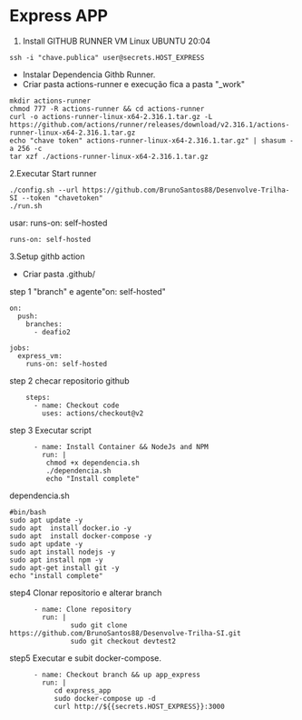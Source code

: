 # Express APP

1. Install GITHUB RUNNER VM Linux UBUNTU 20:04
````
ssh -i "chave.publica" user@secrets.HOST_EXPRESS
````
- Instalar Dependencia Githb Runner.
- Criar pasta actions-runner e execução fica a pasta "_work"

````
mkdir actions-runner
chmod 777 -R actions-runner && cd actions-runner
curl -o actions-runner-linux-x64-2.316.1.tar.gz -L https://github.com/actions/runner/releases/download/v2.316.1/actions-runner-linux-x64-2.316.1.tar.gz
echo "chave token" actions-runner-linux-x64-2.316.1.tar.gz" | shasum -a 256 -c
tar xzf ./actions-runner-linux-x64-2.316.1.tar.gz
````

2.Executar Start runner
````
./config.sh --url https://github.com/BrunoSantos88/Desenvolve-Trilha-SI --token "chavetoken"
./run.sh
````
usar: runs-on: self-hosted
````
runs-on: self-hosted
````
3.Setup githb action
- Criar pasta .github/
 
step 1 "branch" e agente"on: self-hosted"
````
on:
  push:
    branches:  
      - deafio2

jobs:
  express_vm:
    runs-on: self-hosted

````
step 2 checar repositorio github 
````
    steps:
      - name: Checkout code
        uses: actions/checkout@v2
````
step 3 Executar script
````
      - name: Install Container && NodeJs and NPM
        run: |
         chmod +x dependencia.sh
         ./dependencia.sh
         echo "Install complete"
````
dependencia.sh

````
#bin/bash
sudo apt update -y
sudo apt  install docker.io -y
sudo apt  install docker-compose -y
sudo apt update -y
sudo apt install nodejs -y
sudo apt install npm -y
sudo apt-get install git -y
echo "install complete"
````

step4 Clonar repositorio e alterar branch

````
      - name: Clone repository
        run: |
               sudo git clone https://github.com/BrunoSantos88/Desenvolve-Trilha-SI.git
               sudo git checkout devtest2
````

step5 Executar e subit docker-compose.
````
      - name: Checkout branch && up app_express
        run: |
           cd express_app
           sudo docker-compose up -d   
           curl http://${{secrets.HOST_EXPRESS}}:3000
````

   

